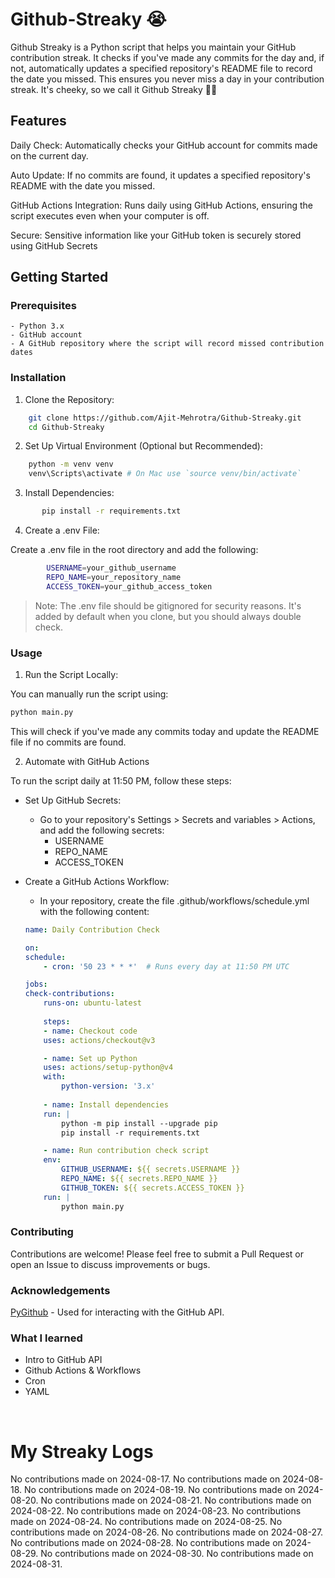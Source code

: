 # Github-Streaky 😭

Github Streaky is a Python script that helps you maintain your GitHub contribution streak. It checks if you've made any commits for the day and, if not, automatically updates a specified repository's README file to record the date you missed. This ensures you never miss a day in your contribution streak. It's cheeky, so we call it Github Streaky 🤦‍♂️

## Features

Daily Check: Automatically checks your GitHub account for commits made on the current day.

Auto Update: If no commits are found, it updates a specified repository's README with the date you missed.

GitHub Actions Integration: Runs daily using GitHub Actions, ensuring the script executes even when your computer is off.

Secure: Sensitive information like your GitHub token is securely stored using GitHub Secrets

## Getting Started
### Prerequisites

    - Python 3.x
    - GitHub account
    - A GitHub repository where the script will record missed contribution dates

### Installation

1. Clone the Repository:
    
```bash
    git clone https://github.com/Ajit-Mehrotra/Github-Streaky.git
    cd Github-Streaky
```

2. Set Up Virtual Environment (Optional but Recommended):

```bash
    python -m venv venv
    venv\Scripts\activate # On Mac use `source venv/bin/activate`
```
3. Install Dependencies:

```bash
       pip install -r requirements.txt
 ```
4. Create a .env File:
    
Create a .env file in the root directory and add the following:

```sh
        USERNAME=your_github_username
        REPO_NAME=your_repository_name
        ACCESS_TOKEN=your_github_access_token
```
> Note: The .env file should be gitignored for security reasons. It's added by default when you clone, but you should always double check.   

### Usage

1. Run the Script Locally:

You can manually run the script using:
```bash
python main.py
```
This will check if you've made any commits today and update the README file if no commits are found.

2. Automate with GitHub Actions

To run the script daily at 11:50 PM, follow these steps:

- Set Up GitHub Secrets:

    - Go to your repository's Settings > Secrets and variables > Actions, and add the following secrets:
        - USERNAME
        - REPO_NAME
        - ACCESS_TOKEN

- Create a GitHub Actions Workflow:
    - In your repository, create the file .github/workflows/schedule.yml with the following content:
    ```yaml
    name: Daily Contribution Check

    on:
    schedule:
        - cron: '50 23 * * *'  # Runs every day at 11:50 PM UTC

    jobs:
    check-contributions:
        runs-on: ubuntu-latest
        
        steps:
        - name: Checkout code
        uses: actions/checkout@v3

        - name: Set up Python
        uses: actions/setup-python@v4
        with:
            python-version: '3.x'
        
        - name: Install dependencies
        run: |
            python -m pip install --upgrade pip
            pip install -r requirements.txt

        - name: Run contribution check script
        env:
            GITHUB_USERNAME: ${{ secrets.USERNAME }}
            REPO_NAME: ${{ secrets.REPO_NAME }}
            GITHUB_TOKEN: ${{ secrets.ACCESS_TOKEN }}
        run: |
            python main.py
    ```
### Contributing
Contributions are welcome! Please feel free to submit a Pull Request or open an Issue to discuss improvements or bugs.
   
### Acknowledgements

[PyGithub](https://github.com/PyGithub/PyGithub)  - Used for interacting with the GitHub API.

### What I learned
- Intro to GitHub API 
- Github Actions & Workflows
- Cron
- YAML 


<br/>

# My Streaky Logs
No contributions made on 2024-08-17.
No contributions made on 2024-08-18.
No contributions made on 2024-08-19.
No contributions made on 2024-08-20.
No contributions made on 2024-08-21.
No contributions made on 2024-08-22.
No contributions made on 2024-08-23.
No contributions made on 2024-08-24.
No contributions made on 2024-08-25.
No contributions made on 2024-08-26.
No contributions made on 2024-08-27.
No contributions made on 2024-08-28.
No contributions made on 2024-08-29.
No contributions made on 2024-08-30.
No contributions made on 2024-08-31.